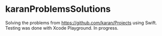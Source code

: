 # karanProblemsSolutions
Solving the problems from https://github.com/karan/Projects using Swift. Testing was done with Xcode Playground. In progress.
